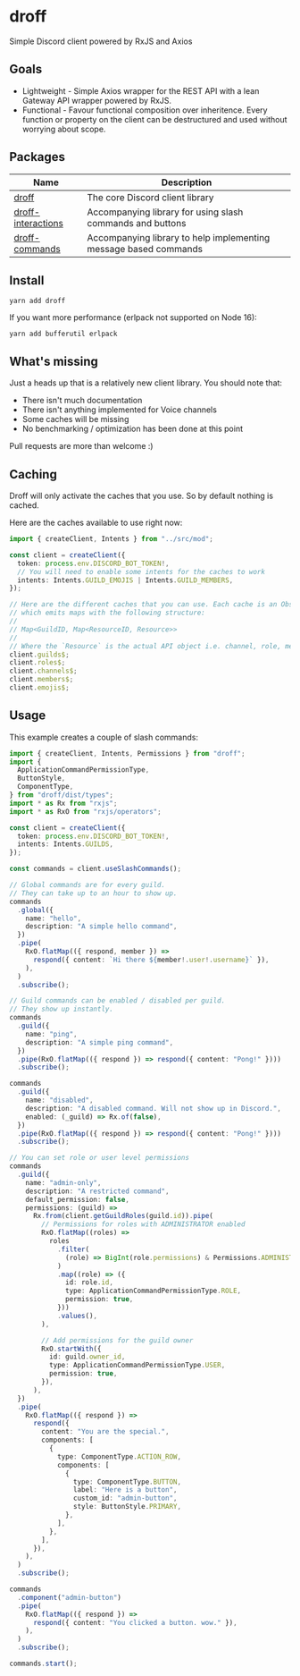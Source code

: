 # droff

Simple Discord client powered by RxJS and Axios

## Goals

- Lightweight - Simple Axios wrapper for the REST API with a lean Gateway API
  wrapper powered by RxJS.
- Functional - Favour functional composition over inheritence. Every function or
  property on the client can be destructured and used without worrying about
  scope.

## Packages

| Name                                                                                           | Description                                                      |
| ---------------------------------------------------------------------------------------------- | ---------------------------------------------------------------- |
| [droff](https://github.com/tim-smart/droff/tree/main/packages/droff)                           | The core Discord client library                                  |
| [droff-interactions](https://github.com/tim-smart/droff/tree/main/packages/droff-interactions) | Accompanying library for using slash commands and buttons        |
| [droff-commands](https://github.com/tim-smart/droff/tree/main/packages/droff-command)          | Accompanying library to help implementing message based commands |

## Install

```
yarn add droff
```

If you want more performance (erlpack not supported on Node 16):

```
yarn add bufferutil erlpack
```

## What's missing

Just a heads up that is a relatively new client library. You should note that:

- There isn't much documentation
- There isn't anything implemented for Voice channels
- Some caches will be missing
- No benchmarking / optimization has been done at this point

Pull requests are more than welcome :)

## Caching

Droff will only activate the caches that you use. So by default nothing is
cached.

Here are the caches available to use right now:

```typescript
import { createClient, Intents } from "../src/mod";

const client = createClient({
  token: process.env.DISCORD_BOT_TOKEN!,
  // You will need to enable some intents for the caches to work
  intents: Intents.GUILD_EMOJIS | Intents.GUILD_MEMBERS,
});

// Here are the different caches that you can use. Each cache is an Observable
// which emits maps with the following structure:
//
// Map<GuildID, Map<ResourceID, Resource>>
//
// Where the `Resource` is the actual API object i.e. channel, role, member etc.
client.guilds$;
client.roles$;
client.channels$;
client.members$;
client.emojis$;
```

## Usage

This example creates a couple of slash commands:

```typescript
import { createClient, Intents, Permissions } from "droff";
import {
  ApplicationCommandPermissionType,
  ButtonStyle,
  ComponentType,
} from "droff/dist/types";
import * as Rx from "rxjs";
import * as RxO from "rxjs/operators";

const client = createClient({
  token: process.env.DISCORD_BOT_TOKEN!,
  intents: Intents.GUILDS,
});

const commands = client.useSlashCommands();

// Global commands are for every guild.
// They can take up to an hour to show up.
commands
  .global({
    name: "hello",
    description: "A simple hello command",
  })
  .pipe(
    RxO.flatMap(({ respond, member }) =>
      respond({ content: `Hi there ${member!.user!.username}` }),
    ),
  )
  .subscribe();

// Guild commands can be enabled / disabled per guild.
// They show up instantly.
commands
  .guild({
    name: "ping",
    description: "A simple ping command",
  })
  .pipe(RxO.flatMap(({ respond }) => respond({ content: "Pong!" })))
  .subscribe();

commands
  .guild({
    name: "disabled",
    description: "A disabled command. Will not show up in Discord.",
    enabled: (_guild) => Rx.of(false),
  })
  .pipe(RxO.flatMap(({ respond }) => respond({ content: "Pong!" })))
  .subscribe();

// You can set role or user level permissions
commands
  .guild({
    name: "admin-only",
    description: "A restricted command",
    default_permission: false,
    permissions: (guild) =>
      Rx.from(client.getGuildRoles(guild.id)).pipe(
        // Permissions for roles with ADMINISTRATOR enabled
        RxO.flatMap((roles) =>
          roles
            .filter(
              (role) => BigInt(role.permissions) & Permissions.ADMINISTRATOR,
            )
            .map((role) => ({
              id: role.id,
              type: ApplicationCommandPermissionType.ROLE,
              permission: true,
            }))
            .values(),
        ),

        // Add permissions for the guild owner
        RxO.startWith({
          id: guild.owner_id,
          type: ApplicationCommandPermissionType.USER,
          permission: true,
        }),
      ),
  })
  .pipe(
    RxO.flatMap(({ respond }) =>
      respond({
        content: "You are the special.",
        components: [
          {
            type: ComponentType.ACTION_ROW,
            components: [
              {
                type: ComponentType.BUTTON,
                label: "Here is a button",
                custom_id: "admin-button",
                style: ButtonStyle.PRIMARY,
              },
            ],
          },
        ],
      }),
    ),
  )
  .subscribe();

commands
  .component("admin-button")
  .pipe(
    RxO.flatMap(({ respond }) =>
      respond({ content: "You clicked a button. wow." }),
    ),
  )
  .subscribe();

commands.start();
```
